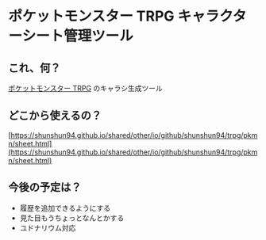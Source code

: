 # ポケットモンスター TRPG キャラクターシート管理ツール

## これ、何？

[ポケットモンスター TRPG](https://heni-poke.hatenablog.com/entry/2018/04/02/213652) のキャラシ生成ツール

## どこから使えるの？

[https://shunshun94.github.io/shared/other/io/github/shunshun94/trpg/pkmn/sheet.html](https://shunshun94.github.io/shared/other/io/github/shunshun94/trpg/pkmn/sheet.html)

## 今後の予定は？

* 履歴を追加できるようにする
* 見た目もうちょっとなんとかする
* ユドナリウム対応
